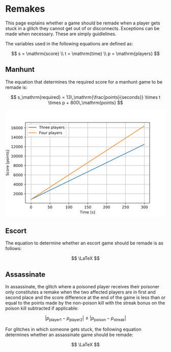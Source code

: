 # Remakes

This page explains whether a game should be remade when a player gets stuck in a glitch they cannot get out of or disconnects. Exceptions can be made when necessary. These are simply guidlelines.

The variables used in the following equations are defined as:

$$
s = \mathrm{score} \\
t = \mathrm{time} \\
p = \mathrm{players}
$$

## Manhunt

The equation that determines the required score for  a manhunt game to be remade is:

$$
s_\mathrm{required} = 13\,\mathrm{\frac{points}{seconds}} \times t \times p +  800\,\mathrm{points}
$$

![](.gitbook/assets/lin_manhunt.svg)

## Escort

The equation to determine whether an escort game should be remade is as follows:

$$
\LaTeX
$$

## Assassinate

In assassinate, the glitch where a poisoned player receives their poisoner only constitutes a remake when the two affected players are in first and second place and the score difference at the end of the game is less than or equal to the points made by the non-poison kill with the streak bonus on the poison kill subtracted if applicable:

$$
| p_\mathrm{player1} - p_\mathrm{player2} | \leq | p_\mathrm{poison} - p_\mathrm{streak} |
$$

For glitches in which someone gets stuck, the following equation determines whether an assassinate game should be remade:

$$
\LaTeX
$$

